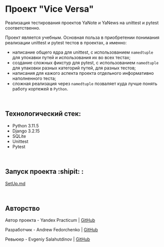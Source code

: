 # Проект "Vice Versa"
Реализация тестирования проектов YaNote и YaNews на unittest и pytest   соответственно.

Проект является учебным. Основная польза в приобретении понимания реализации unittest и pytest тестов в проектах, а именно:
- написание общего ядра для unittest, с использованием `namedtuple` для упокавки путей и использования их во всех тестах;
- создание сложных фикстур для pytest, с использованием `namedtuple` для упаковки разных категорий путей, для разных тестов;
- написания для кажого аспекта проекта отдельного информативно наполненного теста;
- сложная реализация через `namedtuple` позваляет куда лучше понять работу кортежей в `Python`.

<br>

## Технологический стек:
- Python 3.11.5
- Django 3.2.15
- SQLite
- Unittest
- Pytest

<br>

## Запуск проекта :shipit: :
[SetUp.md](./SetUp.md)

<br>

## Авторство
Автор проекта - Yandex Practicum | [GitHub](https://github.com/yandex-praktikum)

Разработчик - Andrew Fedorchenko | [GitHub](https://github.com/Furturnax)

Ревьюер - Evgeniy Salahutdinov | [GitHub](https://github.com/EugeneSal)